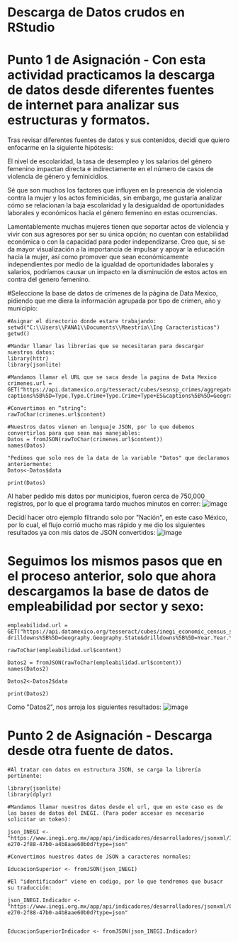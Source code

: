 # Descarga de Datos crudos en RStudio
# Punto 1 de Asignación - Con esta actividad practicamos la descarga de datos desde diferentes fuentes de internet para analizar sus estructuras y formatos.

Tras revisar diferentes fuentes de datos y sus contenidos, decidí que quiero enfocarme en la siguiente hipótesis:

El nivel de escolaridad, la tasa de desempleo y los salarios del género femenino impactan directa e indirectamente en el número de casos de violencia de género y feminicidios. 

Sé que son muchos los factores que influyen en la presencia de violencia contra la mujer y los actos feminicidas, sin embargo, me gustaría analizar cómo se relacionan la baja escolaridad y la desigualdad de oportunidades laborales y económicos hacia el género femenino en estas ocurrencias. 

Lamentablemente muchas mujeres tienen que soportar actos de violencia y vivir con sus agresores por ser su única opción; no cuentan con estabilidad económica o con la capacidad para poder independizarse. Creo que, si se da mayor visualización a la importancia de impulsar y apoyar la educación hacia la mujer, así como promover que sean económicamente independientes por medio de la igualdad de oportunidades laborales y salarios, podríamos causar un impacto en la disminución de estos actos en contra del genero femenino. 

#Seleccione la base de datos de crímenes de la página de Data Mexico, pidiendo que me diera la información agrupada por tipo de crimen, año y municipio:
```{r}
#Asignar el directorio donde estare trabajando:
setwd("C:\\Users\\PANA1\\Documents\\Maestría\\Ing Caracteristicas")
getwd()
```

```{r}
#Mandar llamar las librerías que se necesitaran para descargar nuestros datos:
library(httr)
library(jsonlite)

```

```{r}
#Mandamos llamar el URL que se saca desde la pagina de Data Mexico 
crimenes.url = GET("https://api.datamexico.org/tesseract/cubes/sesnsp_crimes/aggregate.jsonrecords?captions%5B%5D=Type.Type.Crime+Type.Crime+Type+ES&captions%5B%5D=Geography.Geography.Municipality.Municipality+ES&drilldowns%5B%5D=Type.Type.Crime+Type&drilldowns%5B%5D=Date.Date.Year&drilldowns%5B%5D=Geography.Geography.Municipality&measures%5B%5D=Value&parents=false&sparse=false")

#Convertimos en “string”:
rawToChar(crimenes.url$content)

#Nuestros datos vienen en lenguaje JSON, por lo que debemos convertirlos para que sean mas manejables:
Datos = fromJSON(rawToChar(crimenes.url$content))
names(Datos)

"Pedimos que solo nos de la data de la variable "Datos" que declaramos anteriormente:
Datos<-Datos$data

print(Datos)
```


Al haber pedido mis datos por municipios, fueron cerca de 750,000 registros, por lo que el programa tardo muchos minutos en correr:
![image](https://user-images.githubusercontent.com/111605081/186813470-7d851a5b-6173-4b29-b85f-d836ddc33438.png)

Decidí hacer otro ejemplo filtrando solo por "Nación", en este caso México, por lo cual, el flujo corrió mucho mas rápido y me dio los siguientes resultados ya con mis datos de JSON convertidos:
![image](https://user-images.githubusercontent.com/111605081/186818203-da8dfb74-73e3-4b5a-91c9-4cb5f904d53d.png)


# Seguimos los mismos pasos que en el proceso anterior, solo que ahora descargamos la base de datos de empleabilidad por sector y sexo:

```{r}
empleabilidad.url = GET("https://api.datamexico.org/tesseract/cubes/inegi_economic_census_sex/aggregate.jsonrecords?drilldowns%5B%5D=Geography.Geography.State&drilldowns%5B%5D=Year.Year.Year&drilldowns%5B%5D=Sex.Sex.Sex&drilldowns%5B%5D=Industry.Industry.Sector&measures%5B%5D=Employed+workers&parents=false&sparse=false")

rawToChar(empleabilidad.url$content)

Datos2 = fromJSON(rawToChar(empleabilidad.url$content))
names(Datos2)

Datos2<-Datos2$data

print(Datos2)
```
Como "Datos2", nos arroja los siguientes resultados:
![image](https://user-images.githubusercontent.com/111605081/186915288-d19246d0-0051-46d1-a3f1-acde559c2b4a.png)


# Punto 2 de Asignación - Descarga desde otra fuente de datos.
```{r}
#Al tratar con datos en estructura JSON, se carga la librería pertinente:

library(jsonlite)
library(dplyr)

#Mandamos llamar nuestros datos desde el url, que en este caso es de las bases de datos del INEGI. (Para poder accesar es necesario solicitar un token):

json_INEGI <- "https://www.inegi.org.mx/app/api/indicadores/desarrolladores/jsonxml/INDICATOR/6200027788/es/07000026/true/BISE/2.0/8fbac81c-e270-2f88-47b0-a4b8aae60b0d?type=json"

#Convertimos nuestros datos de JSON a caracteres normales:

EducacionSuperior <- fromJSON(json_INEGI)

#El "identificador" viene en codigo, por lo que tendremos que busacr su traducción:

json_INEGI.Indicador <- "https://www.inegi.org.mx/app/api/indicadores/desarrolladores/jsonxml/CL_INDICATOR/6200027788/es/BISE/2.0/8fbac81c-e270-2f88-47b0-a4b8aae60b0d?type=json"


EducacionSuperiorIndicador <- fromJSON(json_INEGI.Indicador)

